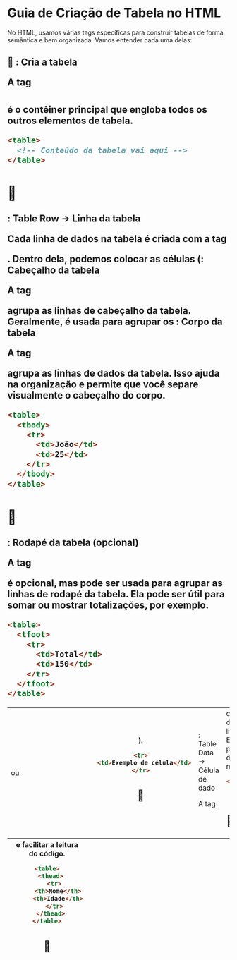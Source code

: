
# Guia de Criação de Tabela no HTML

No HTML, usamos várias tags específicas para construir tabelas de forma semântica e bem organizada. Vamos entender cada uma delas:

## 🔹 <table>: Cria a tabela

A tag <table> é o contêiner principal que engloba todos os outros elementos de tabela.

```html
<table>
  <!-- Conteúdo da tabela vai aqui -->
</table>
```

## 🔹 <tr>: Table Row → Linha da tabela

Cada linha de dados na tabela é criada com a tag <tr>. Dentro dela, podemos colocar as células (<td> ou <th>).

```html
<tr>
  <td>Exemplo de célula</td>
</tr>
```

## 🔹 <td>: Table Data → Célula de dado

A tag <td> cria uma célula dentro de uma linha da tabela. Ela é usada para adicionar dados regulares na tabela.

```html
<tr>
  <td>Nome</td>
  <td>João</td>
```


## 🔹 <thead>: Cabeçalho da tabela

A tag <thead> agrupa as linhas de cabeçalho da tabela. Geralmente, é usada para agrupar os <th> e facilitar a leitura do código.

```html
<table>
  <thead>
    <tr>
      <th>Nome</th>
      <th>Idade</th>
    </tr>
  </thead>
</table>
```

## 🔹 <tbody>: Corpo da tabela

A tag <tbody> agrupa as linhas de dados da tabela. Isso ajuda na organização e permite que você separe visualmente o cabeçalho do corpo.
```html
<table>
  <tbody>
    <tr>
      <td>João</td>
      <td>25</td>
    </tr>
  </tbody>
</table>
```

## 🔹 <tfoot>: Rodapé da tabela (opcional)

A tag <tfoot> é opcional, mas pode ser usada para agrupar as linhas de rodapé da tabela. Ela pode ser útil para somar ou mostrar totalizações, por exemplo.

```html
<table>
  <tfoot>
    <tr>
      <td>Total</td>
      <td>150</td>
    </tr>
  </tfoot>
</table>
```
